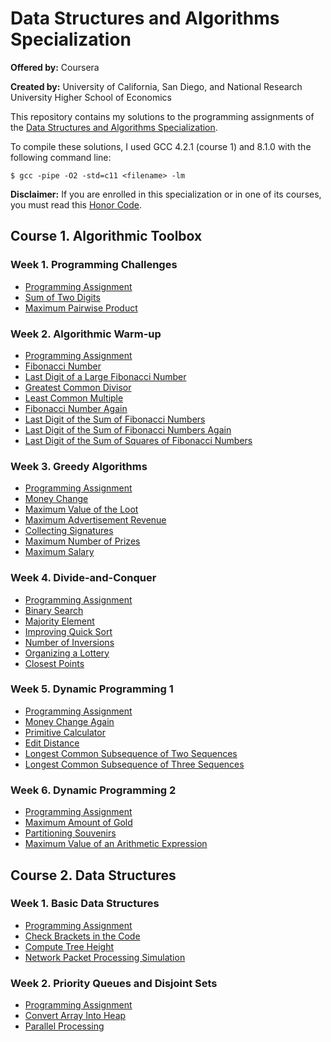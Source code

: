 # Data Structures and Algorithms Specialization

**Offered by:** Coursera

**Created by:** University of California, San Diego, and National Research University Higher School of Economics

This repository contains my solutions to the programming assignments of the [Data Structures and Algorithms Specialization](https://www.coursera.org/specializations/data-structures-algorithms).

To compile these solutions, I used GCC 4.2.1 (course 1) and 8.1.0 with the following command line:

```
$ gcc -pipe -O2 -std=c11 <filename> -lm
```

**Disclaimer:** If you are enrolled in this specialization or in one of its courses, you must read this [Honor Code](https://www.coursera.org/about/terms/honorcode).

## Course 1. Algorithmic Toolbox

### Week 1. Programming Challenges

- [Programming Assignment](/algorithmic_toolbox/programming_challenges/Programming%20Assignment%201.pdf)
- [Sum of Two Digits](/algorithmic_toolbox/programming_challenges/APlusB.c)
- [Maximum Pairwise Product](/algorithmic_toolbox/programming_challenges/max_pairwise_product.c)

### Week 2. Algorithmic Warm-up

- [Programming Assignment](/algorithmic_toolbox/algorithmic_warmup/Programming%20Assignment%202.pdf)
- [Fibonacci Number](/algorithmic_toolbox/algorithmic_warmup/fibonacci.c)
- [Last Digit of a Large Fibonacci Number](/algorithmic_toolbox/algorithmic_warmup/fibonacci_last_digit.c)
- [Greatest Common Divisor](/algorithmic_toolbox/algorithmic_warmup/gcd.c)
- [Least Common Multiple](/algorithmic_toolbox/algorithmic_warmup/lcm.c)
- [Fibonacci Number Again](/algorithmic_toolbox/algorithmic_warmup/fibobacci_huge.c)
- [Last Digit of the Sum of Fibonacci Numbers](/algorithmic_toolbox/algorithmic_warmup/fibonacci_sum_last_digit.c)
- [Last Digit of the Sum of Fibonacci Numbers Again](/algorithmic_toolbox/algorithmic_warmup/fibonacci_partial_sum.c)
- [Last Digit of the Sum of Squares of Fibonacci Numbers](/algorithmic_toolbox/algorithmic_warmup/fibonacci_sum_squares.c)

### Week 3. Greedy Algorithms

- [Programming Assignment](/algorithmic_toolbox/greedy_algorithms/Programming%20Assignment%203.pdf)
- [Money Change](/algorithmic_toolbox/greedy_algorithms/change.c)
- [Maximum Value of the Loot](/algorithmic_toolbox/greedy_algorithms/fractional_knapsack.c)
- [Maximum Advertisement Revenue](/algorithmic_toolbox/greedy_algorithms/dot_product.c)
- [Collecting Signatures](/algorithmic_toolbox/greedy_algorithms/covering_segments.c)
- [Maximum Number of Prizes](/algorithmic_toolbox/greedy_algorithms/different_summands.c)
- [Maximum Salary](/algorithmic_toolbox/greedy_algorithms/largest_number.c)

### Week 4. Divide-and-Conquer

- [Programming Assignment](/algorithmic_toolbox/divide_and_conquer/Programming%20Assignment%204.pdf)
- [Binary Search](/algorithmic_toolbox/divide_and_conquer/binary_search.c)
- [Majority Element](/algorithmic_toolbox/divide_and_conquer/majority_element.c)
- [Improving Quick Sort](/algorithmic_toolbox/divide_and_conquer/sorting.c)
- [Number of Inversions](/algorithmic_toolbox/divide_and_conquer/inversions.c)
- [Organizing a Lottery](/algorithmic_toolbox/divide_and_conquer/points_and_segments.c)
- [Closest Points](/algorithmic_toolbox/divide_and_conquer/closest.c)

### Week 5. Dynamic Programming 1

- [Programming Assignment](/algorithmic_toolbox/dynamic_programming/Programming%20Assignment%205.pdf)
- [Money Change Again](/algorithmic_toolbox/dynamic_programming/change_dp.c)
- [Primitive Calculator](/algorithmic_toolbox/dynamic_programming/primitive_calculator.c)
- [Edit Distance](/algorithmic_toolbox/dynamic_programming/editdist.c)
- [Longest Common Subsequence of Two Sequences](/algorithmic_toolbox/dynamic_programming/lcs2.c)
- [Longest Common Subsequence of Three Sequences](/algorithmic_toolbox/dynamic_programming/lcs3.c)

### Week 6. Dynamic Programming 2

- [Programming Assignment](/algorithmic_toolbox/dynamic_programming/Programming%20Assignment%206.pdf)
- [Maximum Amount of Gold](/algorithmic_toolbox/dynamic_programming/knapsack.c)
- [Partitioning Souvenirs](/algorithmic_toolbox/dynamic_programming/partition3.c)
- [Maximum Value of an Arithmetic Expression](/algorithmic_toolbox/dynamic_programming/placing_parentheses.c)

## Course 2. Data Structures

### Week 1. Basic Data Structures

- [Programming Assignment](/data_structures/basic_data_structures/Programming%20Assignment%201.pdf)
- [Check Brackets in the Code](/data_structures/basic_data_structures/check_brackets.c)
- [Compute Tree Height](/data_structures/basic_data_structures/tree_height.c)
- [Network Packet Processing Simulation](/data_structures/basic_data_structures/process_packages.c)

### Week 2. Priority Queues and Disjoint Sets

- [Programming Assignment](/data_structures/pqueues_dsets/Programming%20Assignment%202.pdf)
- [Convert Array Into Heap](/data_structures/pqueues_dsets/build_heap.c)
- [Parallel Processing](/data_structures/pqueues_dsets/job_queue.c)